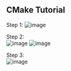 ## CMake Tutorial
Step 1:
![image](https://user-images.githubusercontent.com/60198697/153643457-5398240a-fe55-4c45-84bb-9569176c33fa.png)  

Step 2:  
![image](https://user-images.githubusercontent.com/60198697/153649969-cb9df279-e32b-4a9e-a942-fadeee7b60fc.png)
![image](https://user-images.githubusercontent.com/60198697/153650064-9a2a3066-4a9a-411e-9986-9a18568d5b90.png)  

Step 3:  
![image](https://user-images.githubusercontent.com/60198697/153650944-c00e1656-9a4e-4657-827a-de358a03306d.png)
